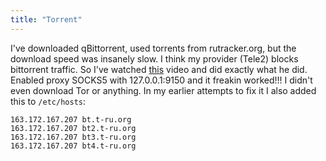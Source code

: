 ```yaml
---
title: "Torrent"
---
```


I've downloaded qBittorrent, used torrents from rutracker.org, but the download speed was insanely slow. I think my provider (Tele2) blocks bittorrent traffic. So I've watched [this](https://www.youtube.com/watch?v=3vASipHKEKM) video and did exactly what he did. Enabled proxy SOCKS5 with 127.0.0.1:9150 and it freakin worked!!! I didn't even download Tor or anything. In my earlier attempts to fix it I also added this to `/etc/hosts`:
```
163.172.167.207 bt.t-ru.org  
163.172.167.207 bt2.t-ru.org  
163.172.167.207 bt3.t-ru.org  
163.172.167.207 bt4.t-ru.org
```
